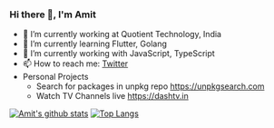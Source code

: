 ### Hi there 👋, I'm Amit


- 🔭 I’m currently working at Quotient Technology, India
- 🌱 I’m currently learning Flutter, Golang
- 👯 I’m currently working with JavaScript, TypeScript
- 📫 How to reach me: [Twitter](http://twitter.com/ak_mittal)
- Personal Projects 
  - Search for packages in unpkg repo https://unpkgsearch.com 
  - Watch TV Channels live https://dashtv.in

[![Amit's github stats](https://github-readme-stats.vercel.app/api?username=akmittal&show_icons=true&theme=radical)](https://github.com/anuraghazra/github-readme-stats)
[![Top Langs](https://github-readme-stats.vercel.app/api/top-langs/?username=akmittal&layout=compact&show_icons=true&theme=radical)](https://github.com/anuraghazra/github-readme-stats)



